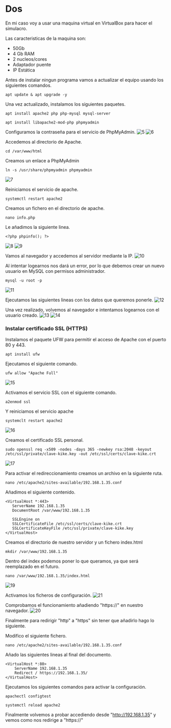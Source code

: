 # Dos

En mi caso voy a usar una maquina virtual en VirtualBox para hacer el simulacro.

Las caracteristicas de la maquina son:
- 50Gb
- 4 Gb RAM
- 2 nucleos/cores
- Adaptador puente
- IP Estática

Antes de instalar ningun programa vamos a actualizar el equipo usando los siguientes comandos.
```
apt update & apt upgrade -y
```
Una vez actualizado, instalamos los siguientes paquetes.
```
apt install apache2 php php-mysql mysql-server
```
```
apt install libapache2-mod-php phpmyadmin
```
Configuramos la contraseña para el servicio de PhpMyAdmin.
![5](https://github.com/kikeloppez/Server-LAMP/blob/main/contenido/uno/5.png)
![6](https://github.com/kikeloppez/Server-LAMP/blob/main/contenido/uno/6.png)

Accedemos al directorio de Apache.
```
cd /var/www/html
```
Creamos un enlace a PhpMyAdmin
```
ln -s /usr/share/phpmyadmin phpmyadmin
```
![7](https://github.com/kikeloppez/Server-LAMP/blob/main/contenido/uno/7.png)

Reiniciamos el servicio de apache.
```
systemctl restart apache2
```
Creamos un fichero en el directorio de apache.
```
nano info.php
```
Le añadimos la siguiente linea.
```
<?php phpinfo(); ?>
```
![8](https://github.com/kikeloppez/Server-LAMP/blob/main/contenido/uno/8.png)
![9](https://github.com/kikeloppez/Server-LAMP/blob/main/contenido/uno/9.png)

Vamos al navegador y accedemos al servidor mediante la IP.
![10](https://github.com/kikeloppez/Server-LAMP/blob/main/contenido/uno/10.png)

Al intentar logearnos nos dará un error, por lo que debemos crear un nuevo usuario en MySQL con permisos administrador.
```
mysql -u root -p
```
![11](https://github.com/kikeloppez/Server-LAMP/blob/main/contenido/uno/11.png)

Ejecutamos las siguientes lineas con los datos que queremos ponerle.
![12](https://github.com/kikeloppez/Server-LAMP/blob/main/contenido/uno/12.png)

Una vez realizado, volvemos al navegador e intentamos logearnos con el usuario creado.
![13](https://github.com/kikeloppez/Server-LAMP/blob/main/contenido/uno/13.png)
![14](https://github.com/kikeloppez/Server-LAMP/blob/main/contenido/uno/14.png)

### Instalar certificado SSL (HTTPS)

Instalamos el paquete UFW para permitir el acceso de Apache con el puerto 80 y 443.
```
apt install ufw
```
Ejecutamos el siguiente comando.
```
ufw allow "Apache Full"
```
![15](https://github.com/kikeloppez/Server-LAMP/blob/main/contenido/uno/15.png)

Activamos el servicio SSL con el siguiente comando.
```
a2enmod ssl
```
Y reiniciamos el servicio apache
```
systemclt restart apache2
```
![16](https://github.com/kikeloppez/Server-LAMP/blob/main/contenido/uno/16.png)

Creamos el certificado SSL personal.
```
sudo openssl req -x509 -nodes -days 365 -newkey rsa:2048 -keyout /etc/ssl/private/clave-kike.key -out /etc/ssl/certs/clave-kike.crt
```
![17](https://github.com/kikeloppez/Server-LAMP/blob/main/contenido/uno/17.png)

Para activar el redireccionamiento creamos un archivo en la siguiente ruta.
```
nano /etc/apache2/sites-available/192.168.1.35.conf
```
Añadimos el siguiente contenido.
```
<VirtualHost *:443>
   ServerName 192.168.1.35
   DocumentRoot /var/www/192.168.1.35

   SSLEngine on
   SSLCertificateFile /etc/ssl/certs/clave-kike.crt
   SSLCertificateKeyFile /etc/ssl/private/clave-kike.key
</VirtualHost>
```
Creamos el directorio de nuestro servidor y un fichero index.html
```
mkdir /var/www/192.168.1.35
```
Dentro del index podemos poner lo que queramos, ya que será reemplazado en el futuro.
```
nano /var/www/192.168.1.35/index.html
```
![19](https://github.com/kikeloppez/Server-LAMP/blob/main/contenido/uno/19.png)

Activamos los ficheros de configuración.
![21](https://github.com/kikeloppez/Server-LAMP/blob/main/contenido/uno/21.png)

Comprobamos el funcionamiento añadiendo "https://" en nuestro navegador.
![20](https://github.com/kikeloppez/Server-LAMP/blob/main/contenido/uno/20.png)

Finalmente para redirigir "http" a "https" sin tener que añadirlo hago lo siguiente.

Modifico el siguiente fichero.
```
nano /etc/apache2/sites-available/192.168.1.35.conf
```
Añado las siguientes lineas al final del documento.
```
<VirtualHost *:80>
	ServerName 192.168.1.35
	Redirect / https://192.168.1.35/
</VirtualHost>
```
Ejecutamos los siguientes comandos para activar la configuración.
```
apachectl configtest
```
```
systemctl reload apache2
```
Finalmente volvemos a probar accediendo desde "http://192.168.1.35" y vemos como nos redirige a "https://"
